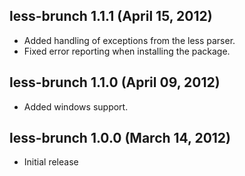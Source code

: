 ## less-brunch 1.1.1 (April 15, 2012)
* Added handling of exceptions from the less parser.
* Fixed error reporting when installing the package.

## less-brunch 1.1.0 (April 09, 2012)
* Added windows support.

## less-brunch 1.0.0 (March 14, 2012)
* Initial release

